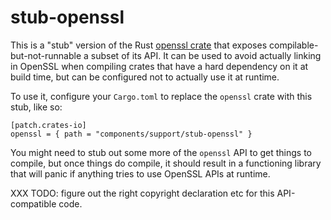 # stub-openssl

This is a "stub" version of the Rust [openssl crate](https://crates.io/crates/openssl)
that exposes compilable-but-not-runnable a subset of its API. It can be used to avoid
actually linking in OpenSSL when compiling crates that have a hard dependency on it
at build time, but can be configured not to actually use it at runtime.

To use it, configure your `Cargo.toml` to replace the `openssl` crate with this stub,
like so:

```
[patch.crates-io]
openssl = { path = "components/support/stub-openssl" }
```

You might need to stub out some more of the `openssl` API to get things to compile,
but once things do compile, it should result in a functioning library that will
panic if anything tries to use OpenSSL APIs at runtime.

XXX TODO: figure out the right copyright declaration etc for this API-compatible code.
